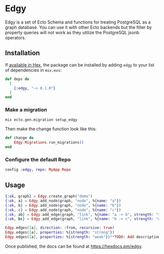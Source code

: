 # Edgy

Edgy is a set of Ecto Schema and functions for treating PostgreSQL as a graph database. You can use it with other Ecto backends but the filter by property queries will not work as they utilize the PostgreSQL jsonb operators.

## Installation

If [available in Hex](https://hex.pm/docs/publish), the package can be installed
by adding `edgy` to your list of dependencies in `mix.exs`:

```elixir
def deps do
  [
    {:edgy, "~> 0.1.0"}
  ]
end
```

### Make a migration

    mix ecto.gen.migration setup_edgy

Then make the change function look like this:

```elixir
def change do
    Edgy.Migrations.run_migrations()
end
```

### Configure the default Repo

```elixir
config :edgy, repo: MyApp.Repo
```

## Usage

```elixir
{:ok, graph} = Edgy.create_graph("demo")
{:ok, a} = Edgy.add_node(graph, "node", %{name: "a"})
{:ok, b} = Edgy.add_node(graph, "node", %{name: "b"})
{:ok, c} = Edgy.add_node(graph, "node", %{name: "c"})
{:ok, ab} = Edgy.add_edge(graph, "link", %{name: "a -> b", strength: "strong"}, a, b)
{:ok, bc} = Edgy.add_edge(graph, "link", %{name: "b -> c", strength: "weak"}, b, c)

Edgy.edges([a], direction: :from, recursive: true)
Edgy.edges([a], properties: %{strength: "strong"})
Edgy.edges([a], properties: %{strength: "weak"})**TODO: Add description**
```

Once published, the docs can be found at <https://hexdocs.pm/edgy>.
